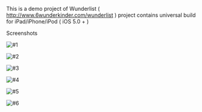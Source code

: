 This is a demo project of Wunderlist ( http://www.6wunderkinder.com/wunderlist )
project contains universal build for iPad/iPhone/iPod ( iOS 5.0 + )

Screenshots

![#1](https://raw.github.com/ogres/Wunderlist-Demo/master/Screenshots/1.png)

![#2](https://raw.github.com/ogres/Wunderlist-Demo/master/Screenshots/2.png)

![#3](https://raw.github.com/ogres/Wunderlist-Demo/master/Screenshots/3.png)

![#4](https://raw.github.com/ogres/Wunderlist-Demo/master/Screenshots/4.png)

![#5](https://raw.github.com/ogres/Wunderlist-Demo/master/Screenshots/5.png)

![#6](https://raw.github.com/ogres/Wunderlist-Demo/master/Screenshots/6.png)